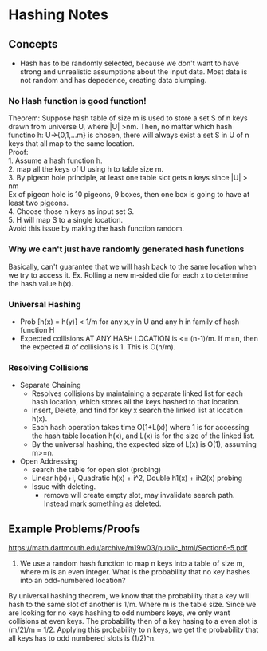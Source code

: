 # Hashing Notes
## Concepts
- Hash has to be randomly selected, because we don't want to have strong and unrealistic assumptions about the input data. Most data is not random and has depedence, creating data clumping. 

### No Hash function is good function!
Theorem: Suppose hash table of size m is used to store a set S of n keys drawn from universe U, where |U| >nm. Then, no matter which hash functino h: U->{0,1,...m} is chosen, there will always exist a set S in U of n keys that all map to the same location.   
Proof:  
	1. Assume a hash function h.  
	2. map all the keys of U using h to table size m.  
	3. By pigeon hole principle, at least one table slot gets n keys since |U| > nm    
		Ex of pigeon hole is 10 pigeons, 9 boxes, then one box is going to have at least two pigeons.  
	4. Choose those n keys as input set S.  
	5. H will map S to a single location.  
Avoid this issue by making the hash function random.  

### Why we can't just have randomly generated hash functions
Basically, can't guarantee that we will hash back to the same location when we try to access it. Ex. Rolling a new m-sided die for each x to determine the hash value h(x).  

### Universal Hashing
- Prob [h(x) = h(y)] < 1/m for any x,y in U and any h in family of hash function H
- Expected collisions AT ANY HASH LOCATION is <= (n-1)/m. If m=n, then the expected # of collisions is 1. This is O(n/m).

### Resolving Collisions
* Separate Chaining
	* Resolves collisions by maintaining a separate linked list for each hash location, which stores all the keys hashed to that location.
	* Insert, Delete, and find for key x search the linked list at location h(x).
	* Each hash operation takes time O(1+L(x)) where 1 is for accessing the hash table location h(x), and L(x) is for the size of the linked list.
	* By the universal hashing, the expected size of L(x) is O(1), assuming m>=n.
* Open Addressing
	* search the table for open slot (probing)
	* Linear h(x)+i, Quadratic h(x) + i^2, Double h1(x) + ih2(x) probing
	* Issue with deleting.
		* remove will create empty slot, may invalidate search path. Instead mark something as deleted.  


## Example Problems/Proofs
https://math.dartmouth.edu/archive/m19w03/public_html/Section6-5.pdf

1. We use a random hash function to map n keys into a table of size m, where m is
an even integer. What is the probability that no key hashes into an odd-numbered
location?

By universal hashing theorem, we know that the probability that a key will hash to the same slot of another is 1/m. Where m is the table size. Since we are looking for no keys hashing to odd numbers keys, we only want collisions at even keys. The probability then of a key hasing to a even slot is (m/2)/m = 1/2. 
Applying this probability to n keys, we get the probability that all keys has to odd numbered slots is (1/2)^n.
